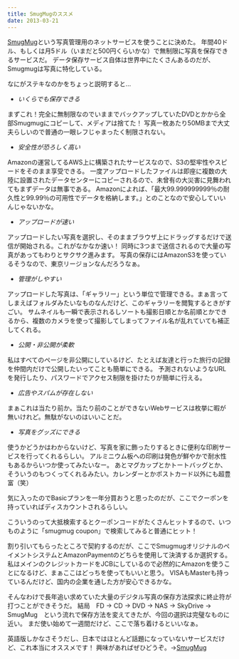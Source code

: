 ```yaml
---
title: SmugMugのススメ
date: 2013-03-21
---
```


[SmugMug](http://smugmug.com)という写真管理用のネットサービスを使うことに決めた。
年間40ドル、もしくは月5ドル（いまだと500円くらいかな）で無制限に写真を保存できるサービスだ。
データ保存サービス自体は世界中にたくさんあるのだが、Smugmugは写真に特化している。

なにがステキなのかをちょっと説明すると…

- *いくらでも保存できる*

まずこれ！完全に無制限なのでいままでバックアップしていたDVDとかから全部Smugmugにコピーして、メディアは捨てた！
写真一枚あたり50MBまで大丈夫らしいので普通の一眼レフじゃまったく制限されない。

- *安全性が恐ろしく高い*

Amazonの運営してるAWS上に構築されたサービスなので、S3の堅牢性やスピードをそのまま享受できる。
一度アップロードしたファイルは即座に複数の大陸に設置されたデータセンターにコピーされるので、未曾有の大災害に見舞われてもまずデータは無事である。
Amazonによれば、「最大99.999999999％の耐久性と99.99％の可用性でデータを格納します。」とのことなので安心していいんじゃないかな。

- *アップロードが速い*

アップロードしたい写真を選択し、そのままブラウザ上にドラッグするだけで送信が開始される。これがなかなか速い！
同時に3つまで送信されるので大量の写真があってもわりとサクサク進みます。
写真の保存にはAmazonS3を使っているそうなので、東京リージョンなんだろうなぁ。

- *管理がしやすい*

アップロードした写真は、「ギャラリー」という単位で管理できる。まぁ言ってしまえばフォルダみたいなものなんだけど、このギャラリーを閲覧するときがすごい。
サムネイルも一瞬で表示されるしソートも撮影日順とか名前順とかできるから、複数のカメラを使って撮影してしまってファイル名が乱れていても補正してくれる。

- *公開・非公開が柔軟*

私はすべてのページを非公開にしているけど、たとえば友達と行った旅行の記録を仲間内だけで公開したいってことも簡単にできる。
予測されないようなURLを発行したり、パスワードでアクセス制限を掛けたりが簡単に行える。

- *広告やスパムが存在しない*

まぁこれは当たり前か。当たり前のことができないWebサービスは枚挙に暇が無いけれど。無駄がないのはいいことだ。

- *写真をグッズにできる*

使うかどうかはわからないけど、写真を家に飾ったりするときに便利な印刷サービスを行ってくれるらしい。
アルミニウム板への印刷は発色が鮮やかで耐水性もあるからいつか使ってみたいなー。
あとマグカップとかトートバッグとか、そういうのもつくってくれるみたい。カレンダーとかポストカード以外にも超豊富（笑）

気に入ったのでBasicプランを一年分買おうと思ったのだが、ここでクーポンを持っていればディスカウントされるらしい。

こういうのって大抵検索するとクーポンコードがたくさんヒットするので、いつものように「smugmug coupon」で検索してみると普通にヒット！

割り引いてもらったところで契約するのだが、ここでSmugmugオリジナルのペイメントシステムとAmazonPaymentのどちらを使用して決済するか選択する。
私はメインのクレジットカードをJCBにしているので必然的にAmazonを使うことになるけど、まぁここはどっちを使ってもいいと思う。
VISAもMasterも持っているんだけど、国内の企業を通した方が安心できるかな。

そんなわけで長年追い求めていた大量のデジタル写真の保存方法探求に終止符が打つことができそうだ。
結局　FD -> CD -> DVD -> NAS -> SkyDrive -> SmugMug　という流れで保存方法を変えてきたが、今回の選択は完璧なものに近い。
まだ使い始めて一週間だけど、ここで落ち着けるといいなぁ。

英語版しかなさそうだし、日本ではほとんど話題になっていないサービスだけど、これ本当にオススメです！
興味があればぜひどうぞ。→[SmugMug](http://smugmug.com)
